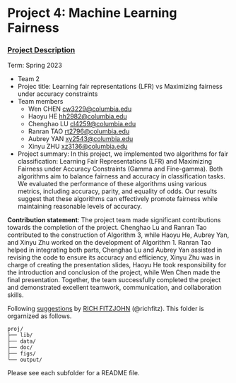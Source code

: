 # Project 4: Machine Learning Fairness

### [Project Description](doc/project4_desc.md)

Term: Spring 2023

+ Team 2
+ Projec title: Learning fair representations (LFR) vs Maximizing fairness under accuracy constraints
+ Team members
	+ Wen CHEN cw3229@columbia.edu
	+ Haoyu HE hh2982@columbia.edu
	+ Chenghao LU cl4259@columbia.edu
	+ Ranran TAO rt2796@columbia.edu
	+ Aubrey YAN xy2543@columbia.edu
	+ Xinyu ZHU xz3136@columbia.edu
+ Project summary: In this project, we implemented two algorithms for fair classification: Learning Fair Representations (LFR) and Maximizing Fairness under Accuracy Constraints (Gamma and Fine-gamma). Both algorithms aim to balance fairness and accuracy in classification tasks. We evaluated the performance of these algorithms using various metrics, including accuracy, parity, and equality of odds. Our results suggest that these algorithms can effectively promote fairness while maintaining reasonable levels of accuracy.

**Contribution statement**: The project team made significant contributions towards the completion of the project. Chenghao Lu and Ranran Tao contributed to the construction of Algorithm 3, while Haoyu He, Aubrey Yan, and Xinyu Zhu worked on the development of Algorithm 1. Ranran Tao helped in integrating both parts, Chenghao Lu and Aubrey Yan assisted in revising the code to ensure its accuracy and efficiency, Xinyu Zhu was in charge of creating the presentation slides, Haoyu He took responsibility for the introduction and conclusion of the project, while Wen Chen made the final presentation. Together, the team successfully completed the project and demonstrated excellent teamwork, communication, and collaboration skills.

Following [suggestions](http://nicercode.github.io/blog/2013-04-05-projects/) by [RICH FITZJOHN](http://nicercode.github.io/about/#Team) (@richfitz). This folder is orgarnized as follows.

```
proj/
├── lib/
├── data/
├── doc/
├── figs/
└── output/
```

Please see each subfolder for a README file.
